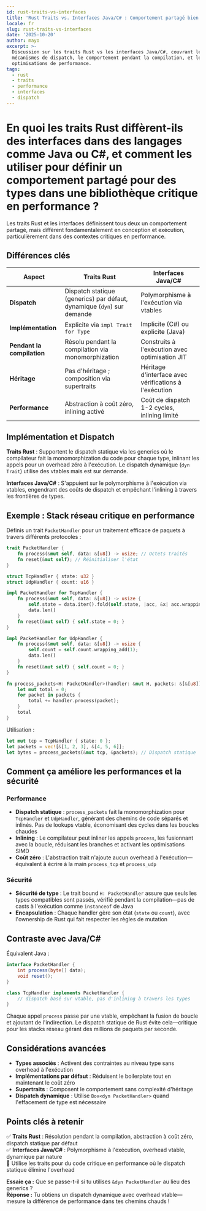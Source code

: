 ```yaml
---
id: rust-traits-vs-interfaces
title: 'Rust Traits vs. Interfaces Java/C# : Comportement partagé bien fait'
locale: fr
slug: rust-traits-vs-interfaces
date: '2025-10-20'
author: mayo
excerpt: >-
  Discussion sur les traits Rust vs les interfaces Java/C#, couvrant les
  mécanismes de dispatch, le comportement pendant la compilation, et les
  optimisations de performance.
tags:
  - rust
  - traits
  - performance
  - interfaces
  - dispatch
---
```


# En quoi les traits Rust diffèrent-ils des interfaces dans des langages comme Java ou C#, et comment les utiliser pour définir un comportement partagé pour des types dans une bibliothèque critique en performance ?

Les traits Rust et les interfaces définissent tous deux un comportement partagé, mais diffèrent fondamentalement en conception et exécution, particulièrement dans des contextes critiques en performance.

## Différences clés

| Aspect | Traits Rust | Interfaces Java/C# |
|--------|-------------|-------------------|
| **Dispatch** | Dispatch statique (generics) par défaut, dynamique (`dyn`) sur demande | Polymorphisme à l'exécution via vtables |
| **Implémentation** | Explicite via `impl Trait for Type` | Implicite (C#) ou explicite (Java) |
| **Pendant la compilation** | Résolu pendant la compilation via monomorphization | Construits à l'exécution avec optimisation JIT |
| **Héritage** | Pas d'héritage ; composition via supertraits | Héritage d'interface avec vérifications à l'exécution |
| **Performance** | Abstraction à coût zéro, inlining activé | Coût de dispatch 1-2 cycles, inlining limité |

## Implémentation et Dispatch

**Traits Rust** : Supportent le dispatch statique via les generics où le compilateur fait la monomorphization du code pour chaque type, inlinant les appels pour un overhead zéro à l'exécution. Le dispatch dynamique (`dyn Trait`) utilise des vtables mais est sur demande.

**Interfaces Java/C#** : S'appuient sur le polymorphisme à l'exécution via vtables, engendrant des coûts de dispatch et empêchant l'inlining à travers les frontières de types.

## Exemple : Stack réseau critique en performance

Définis un trait `PacketHandler` pour un traitement efficace de paquets à travers différents protocoles :

```rust
trait PacketHandler {
    fn process(&mut self, data: &[u8]) -> usize; // Octets traités
    fn reset(&mut self); // Réinitialiser l'état
}

struct TcpHandler { state: u32 }
struct UdpHandler { count: u16 }

impl PacketHandler for TcpHandler {
    fn process(&mut self, data: &[u8]) -> usize {
        self.state = data.iter().fold(self.state, |acc, &x| acc.wrapping_add(x as u32));
        data.len()
    }
    fn reset(&mut self) { self.state = 0; }
}

impl PacketHandler for UdpHandler {
    fn process(&mut self, data: &[u8]) -> usize {
        self.count = self.count.wrapping_add(1);
        data.len()
    }
    fn reset(&mut self) { self.count = 0; }
}

fn process_packets<H: PacketHandler>(handler: &mut H, packets: &[&[u8]]) -> usize {
    let mut total = 0;
    for packet in packets {
        total += handler.process(packet);
    }
    total
}
```

Utilisation :
```rust
let mut tcp = TcpHandler { state: 0 };
let packets = vec![&[1, 2, 3], &[4, 5, 6]];
let bytes = process_packets(&mut tcp, &packets); // Dispatch statique
```

## Comment ça améliore les performances et la sécurité

### Performance

- **Dispatch statique** : `process_packets` fait la monomorphization pour `TcpHandler` et `UdpHandler`, générant des chemins de code séparés et inlinés. Pas de lookups vtable, économisant des cycles dans les boucles chaudes
- **Inlining** : Le compilateur peut inliner les appels `process`, les fusionnant avec la boucle, réduisant les branches et activant les optimisations SIMD
- **Coût zéro** : L'abstraction trait n'ajoute aucun overhead à l'exécution—équivalent à écrire à la main `process_tcp` et `process_udp`

### Sécurité

- **Sécurité de type** : Le trait bound `H: PacketHandler` assure que seuls les types compatibles sont passés, vérifié pendant la compilation—pas de casts à l'exécution comme `instanceof` de Java
- **Encapsulation** : Chaque handler gère son état (`state` ou `count`), avec l'ownership de Rust qui fait respecter les règles de mutation

## Contraste avec Java/C#

Équivalent Java :
```java
interface PacketHandler {
    int process(byte[] data);
    void reset();
}

class TcpHandler implements PacketHandler {
    // dispatch basé sur vtable, pas d'inlining à travers les types
}
```

Chaque appel `process` passe par une vtable, empêchant la fusion de boucle et ajoutant de l'indirection. Le dispatch statique de Rust évite cela—critique pour les stacks réseau gérant des millions de paquets par seconde.

## Considérations avancées

- **Types associés** : Activent des contraintes au niveau type sans overhead à l'exécution
- **Implémentations par défaut** : Réduisent le boilerplate tout en maintenant le coût zéro
- **Supertraits** : Composent le comportement sans complexité d'héritage
- **Dispatch dynamique** : Utilise `Box<dyn PacketHandler>` quand l'effacement de type est nécessaire

## Points clés à retenir

✅ **Traits Rust** : Résolution pendant la compilation, abstraction à coût zéro, dispatch statique par défaut  
✅ **Interfaces Java/C#** : Polymorphisme à l'exécution, overhead vtable, dynamique par nature  
🚀 Utilise les traits pour du code critique en performance où le dispatch statique élimine l'overhead

**Essaie ça :** Que se passe-t-il si tu utilises `&dyn PacketHandler` au lieu des generics ?  
**Réponse :** Tu obtiens un dispatch dynamique avec overhead vtable—mesure la différence de performance dans tes chemins chauds !
